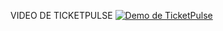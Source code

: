VIDEO DE TICKETPULSE 
[![Demo de TicketPulse](https://img.youtube.com/vi/l0Aqt_ekGtA/0.jpg)](https://www.youtube.com/watch?v=l0Aqt_ekGtA)
